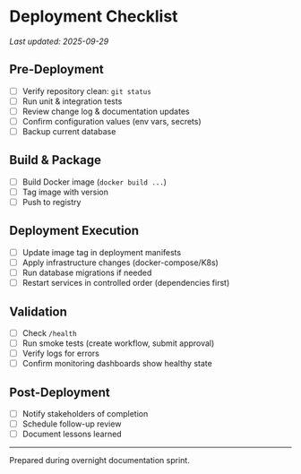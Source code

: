 # Deployment Checklist

_Last updated: 2025-09-29_

## Pre-Deployment
- [ ] Verify repository clean: `git status`
- [ ] Run unit & integration tests
- [ ] Review change log & documentation updates
- [ ] Confirm configuration values (env vars, secrets)
- [ ] Backup current database

## Build & Package
- [ ] Build Docker image (`docker build ...`)
- [ ] Tag image with version
- [ ] Push to registry

## Deployment Execution
- [ ] Update image tag in deployment manifests
- [ ] Apply infrastructure changes (docker-compose/K8s)
- [ ] Run database migrations if needed
- [ ] Restart services in controlled order (dependencies first)

## Validation
- [ ] Check `/health`
- [ ] Run smoke tests (create workflow, submit approval)
- [ ] Verify logs for errors
- [ ] Confirm monitoring dashboards show healthy state

## Post-Deployment
- [ ] Notify stakeholders of completion
- [ ] Schedule follow-up review
- [ ] Document lessons learned

---

Prepared during overnight documentation sprint.
